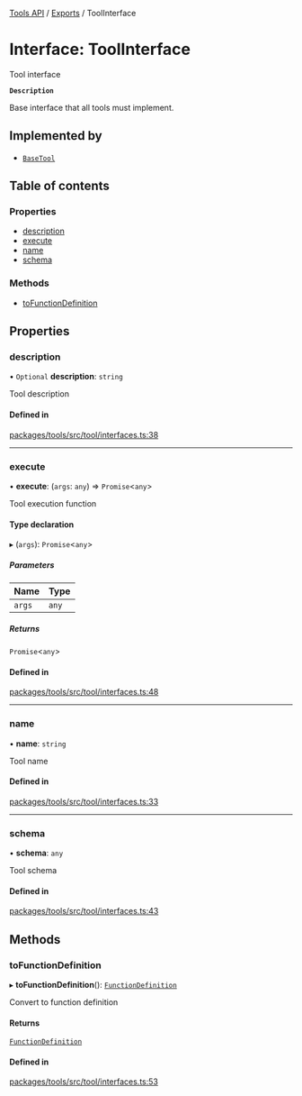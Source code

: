 <!-- 
 ⚠️  AUTO-GENERATED FILE - DO NOT EDIT MANUALLY
 This file is automatically generated by scripts/docs-generator.js
 To make changes, edit the source TypeScript files or update the generator script
-->

[Tools API](../../) / [Exports](../modules) / ToolInterface

# Interface: ToolInterface

Tool interface

**`Description`**

Base interface that all tools must implement.

## Implemented by

- [`BaseTool`](../classes/BaseTool)

## Table of contents

### Properties

- [description](ToolInterface#description)
- [execute](ToolInterface#execute)
- [name](ToolInterface#name)
- [schema](ToolInterface#schema)

### Methods

- [toFunctionDefinition](ToolInterface#tofunctiondefinition)

## Properties

### description

• `Optional` **description**: `string`

Tool description

#### Defined in

[packages/tools/src/tool/interfaces.ts:38](https://github.com/woojubb/robota/blob/e69ce1ca400ca7c668b510fd1c73d0c3c98d531f/packages/tools/src/tool/interfaces.ts#L38)

___

### execute

• **execute**: (`args`: `any`) => `Promise`\<`any`\>

Tool execution function

#### Type declaration

▸ (`args`): `Promise`\<`any`\>

##### Parameters

| Name | Type |
| :------ | :------ |
| `args` | `any` |

##### Returns

`Promise`\<`any`\>

#### Defined in

[packages/tools/src/tool/interfaces.ts:48](https://github.com/woojubb/robota/blob/e69ce1ca400ca7c668b510fd1c73d0c3c98d531f/packages/tools/src/tool/interfaces.ts#L48)

___

### name

• **name**: `string`

Tool name

#### Defined in

[packages/tools/src/tool/interfaces.ts:33](https://github.com/woojubb/robota/blob/e69ce1ca400ca7c668b510fd1c73d0c3c98d531f/packages/tools/src/tool/interfaces.ts#L33)

___

### schema

• **schema**: `any`

Tool schema

#### Defined in

[packages/tools/src/tool/interfaces.ts:43](https://github.com/woojubb/robota/blob/e69ce1ca400ca7c668b510fd1c73d0c3c98d531f/packages/tools/src/tool/interfaces.ts#L43)

## Methods

### toFunctionDefinition

▸ **toFunctionDefinition**(): [`FunctionDefinition`](FunctionDefinition)

Convert to function definition

#### Returns

[`FunctionDefinition`](FunctionDefinition)

#### Defined in

[packages/tools/src/tool/interfaces.ts:53](https://github.com/woojubb/robota/blob/e69ce1ca400ca7c668b510fd1c73d0c3c98d531f/packages/tools/src/tool/interfaces.ts#L53)
